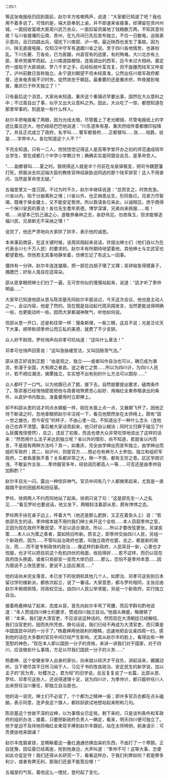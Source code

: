     二四八 

   等这张电报纸仍回到面前，赵尔丰方咳嗽两声，说道：“大家都已知道了吧？我也用不着多说了。可怪的是，端大臣奉到上谕，并不即速来省接事，却滞留在资州州城，一面招收富顺大匪周兴武万余众，一面扣留资属地丁钱粮数万两，不知其意何居？与川省接壤的云南、贵州，在九月间已先后宣布独立，不仅一日数电，迫我表示意向，且已四路出兵，侵扰下川南叙、泸一带。最近陕西也发生了事故。因为川、陕无直接电报，仅知汉中守军有退踞川省之说。至于四川各地情势，也甚纷乱。下川东夔、万各处，已为匪踞，州县官有的逃匿，有的殉难。大川北亦有土匪、革命党揭竿而起。上川南道路梗阻，连我调出的西军，迄今未过大相岭。嘉定府一度陷于大匪胡痰、罗八千岁之手。后经标统叶荃克复，但不旋踵而陆军又哗变了。泸州前数日宣称独立。永宁道刘朝望不但未经禀准，公然出任川南军政府都督，还来电责我不识时务，徒然效忠于朝廷。最重要的还是重庆府，昨夜接到电报，重庆已于昨天独立了！”

   只有最后这个消息，大家尚未知道。重庆这个重镇迟早要出事，固然在大众意料之中；不过竟自出了事，似乎又出大众意料之外。因此，大众吃了一惊，都想知道在那里举事的，到底是一些什么样人。

   赵尔丰把电报看了两眼，因为光线太暗，尽管戴上了老光眼镜，尽管电报纸上的字迹比蚕豆还大，他仍结结巴巴地说道：“川东道朱有基、重庆府纽传善都缴印投降了。并且正式成立了政府，名字叫……蜀军都督府……正都督叫……张……培爵。说是……学界中人。各位知道这个人不？”

   不完全知道。只有一二人，恍恍惚惚记得这人是高等学堂开办之初的师范速成班毕业学生，曾在成都几个中学小学教过书；确确实实是同盟会会员，是革命党人。

   “……副都督叫……夏之时。我晓得这人就是半个月前在龙泉驿叛变，把司令魏楚藩打死，把我派去欢迎端大臣的教练官林绍泉胁迫同逃的那个陆军排官！这人不用查问，当然是革命党无疑。”

   五福堂里又一度沉寂。不过为时不久，赵尔丰继续说道：“总而言之，时势危急。川省以内，陷于分崩离析之境；川省以外，也正祸患丛生，形同鱼烂。兄弟力尽智竭，既难于保全疆土，又不能安定黎庶。所以敦请各位来此，以诚相见，庶乎商得一个保川安民的善法！各位先生耆年夙德，博学深谋，兄弟向来佩服……咳！咳……尚望本己饥己溺之心，遂敬恭桑梓之志，各舒伟见，勿吝珠玉，但求能够造福川民，兄弟断无不采纳之理！”

   说完了，他还严肃地向大家拱了拱手，表示他的诚恳。

   本来事前商妥，在这关键时候，该周凤翔起来说话，并提出绅士们（他们自以为在代表全川七千万人民）的要求的。赵尔丰有所期待地望着他，其他绅士与文武官也都望着他。但他若无其事地静坐着，仿佛忘记了有这么一回事。

   僵持有一分钟。赵尔丰连连皱眉，把一部花白胡子理了又理；吴钟镕急得摸鼻子，搔腮巴；好些人竟自在逗耳朵。

   邵从恩拿眼把绅士们扫了一遍，无可奈何似的慢慢站起来，说道：“适才听了季帅明谕……”

   大家早已知道他邵从恩与陈崇基先同赵尔丰面谈过，今天这次会议，他也是主动人之一，会议内容，他是了然的。现在既是自动起代周凤翔发言，当然更能说得明确一些，也更能动听一些。因而大家都凝神聚气，听他如何说。

   但邵从恩一开口，还是和往常一样：慢条斯理，一板三眼，这且不说；光是泛论天下大事，顺带称颂季帅公而忘私的美德，就费了不少言辞。

   众人好不耐烦。罗纶悄声向邓孝可叽咕道：“这叫什么章法！”

   邓孝可也悄声回答说：“这叫急脉缓受法，又叫回肠荡气法。”

   邵从恩正好说到正题：“由是观之，独立——或者叫作自治也可以，确已成为潮流，弥漫于全国，大有顺之者昌，逆之者亡之势……所以为四川计，为四川人民计，若不顺应潮流，揭橥独立，实实想不出有别的什么方法可以图存……”

   众人都吁了一口气。以为他既已点了题，接下去，自然就要提出要求，磋商条件了。陈崇基已经悄悄密密把他与周善培煞费苦心拟好、用梅红全柬恭楷录出的条件，从皮护书内取出，准备要用时立即捧上。

   却不料邵从恩的话才同点水蜻蜓一样，刚在水面上点一点，又展翅飞开了。因他正待下断语之时，忽地拿眼把赵尔丰注视一下，看见他颓然坐在太师椅上，颇有“固一世之雄也，而今安在”的样子，不由心里一动。不知道出于一种什么念头（连他自己也弄不清楚。事后被大家诘责起来，他只好自认糊涂；同时又归罪于碰见了什么妖魔鬼怪使然），总之，违反了初衷，而且也使大众非常吃惊地说出了这样的话来：“然而用什么法子来达到独立呢？省以外的情形，尚不知道，若就省以内而言，不是就有两种方法吗？其一，如重庆，完全由学绅出而宣布独立，由学绅出而组织军政府；其二，如泸州，则是官方……想必也有绅方人士参加，独立和组织军政府。二者孰善孰不善？关系都非常之大，稍一不慎，都有无穷之患。区区学疏识浅，不敢妄作主张……季帅服官多年，经验阅历都高人一等……可否还是由季帅自加斟酌？”

   赵尔丰目光一闪，露出一种惊异神气。官员中间有几个人都微笑起来，尤其是一直踧踖不安的田振邦和田征葵。

   罗纶、徐炯两人不约而同地站了起来。徐炯只说了句：“这是邵先生一人之私见……”看见罗纶也要说话，他又坐下，两眼斜注着邵从恩，颇有悻悻之态。

   罗纶两手扶在桌子边上，呼着大气（他还是那么肥胖，又正在着急头上）说：“若依邵先生的话，季帅根本就不用约我们绅士来开这个会啦……本人窃窥季帅之意，正因为现在政府不敷民望，不足以适合潮流，所以……所以才要改弦更张，另谋良策……本人以为策之善者，莫如除旧布新。质言之，即季帅交由四川人民，另组一个新政府。因为……不管叫自治政府也罢，叫独立政府也罢，总之，都是新的政治，而……而不是专制政体的政治……像这样的新政府，人民耳目一新，心里也才悦服，也才可以把目前这个危机四伏的局面，收拾得好……若不这样，而仍以现在政府改头换面，或者只局部变一变而大体仍旧……那么，恐怕不是季帅本意……因为既说不上改弦更张，更说不上适应潮流……”

   他的话尚未完全落音，本已坐下的徐炯和其他几个人，如廖治、邓孝可这些到日本留过学的维新派，都依次起立，说了一番话。大家意思，都与罗纶相同，主张应由赵尔丰俯顺舆情，将政权交出，由四川人民公举贤能，另组一个新政府，实行独立自治。

   接着杨嘉绅站了起来，态度从容，首先向赵尔丰弯了弯腰，而后字斟句酌地说道：“本人赞成四川绅士的要求，赞成四川独立自治。”他眉头微蹙，略微顿了顿：“本来，我们是大清官吏，不应该说这种话的。然而现在大清朝廷已经解纽，我们当官吏的，因而失所凭依，换句话说，我们已经不再成为大清官吏，而只算是中国国民中间的一分子了。”杨嘉绅用他锐利的眼睛，迅速地把会议桌四周一扫，感到他的话在大多数的官员中间已经产生影响，尤其从赵尔丰的脸上，看得出有一种宽慰的神色，“现在本人即以国民一分子的资格，来讲一讲我们对于国家，对于四川，应该做些什么事情，方足以尽我们国民一分子的义务……”

   杨嘉绅、这个安徽省举人出身的家伙，向来就以经济才干自负，讲起话来，娓娓动听。当下便尽其平日所习闻于人、习见于书的改良政治、安定民生的新学说，加以孟子的“民为贵，社稷次之，君为轻”的旧学说，反反复复说了一长篇，比邵从恩、罗纶、邓孝可这些人，还说得道理十足，说为四川计，为季帅计，都只能听任川人出来担任治川重任，即独立自治是也。

   他的话一说完，绅士们不必说了，个个都为之精神一振；即许多官员也都在点头磕脑，表示同意，连尹良这个旗人，都跃跃欲试地想站起来附和几句。

   陈崇基这个世故不深的议绅，以为事情业已定局，剩下来的，只是谈判条件和军政府的组织办法；接着，只要把新政府负责人一确定，看来，明天四川便可独立了。他于是迫不及待地将梅红全柬双手捧到赵尔丰跟前，站在太师椅侧，躬身请示：可否便由他来朗诵？

   赵尔丰庞眉紧锁，定睛瞅着这一叠红通通仿佛血染的东西，不由打了一个寒颤。正自犹豫，田征葵已经离座，抢到他身边，大声叫道：“季帅不可！这等大事，怎便如此仓促定夺！我们还得从长研究一下，看看这样办，于我们利弊如何？若是弊多利少，或者有弊无利，那我们还是不能答应哩！”

   五福堂的气氛，着他这么一搅扰，登时起了变化。

